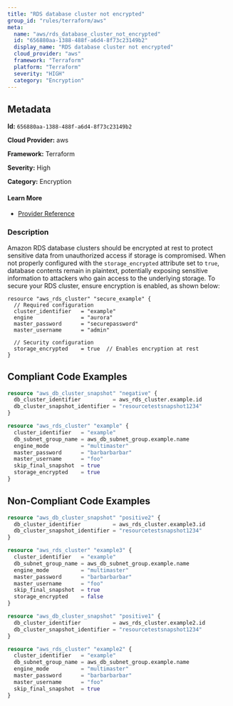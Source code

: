 ```yaml
---
title: "RDS database cluster not encrypted"
group_id: "rules/terraform/aws"
meta:
  name: "aws/rds_database_cluster_not_encrypted"
  id: "656880aa-1388-488f-a6d4-8f73c23149b2"
  display_name: "RDS database cluster not encrypted"
  cloud_provider: "aws"
  framework: "Terraform"
  platform: "Terraform"
  severity: "HIGH"
  category: "Encryption"
---
```

## Metadata

**Id:** `656880aa-1388-488f-a6d4-8f73c23149b2`

**Cloud Provider:** aws

**Framework:** Terraform

**Severity:** High

**Category:** Encryption

#### Learn More

 - [Provider Reference](https://registry.terraform.io/providers/hashicorp/aws/latest/docs/resources/db_cluster_snapshot)

### Description

 Amazon RDS database clusters should be encrypted at rest to protect sensitive data from unauthorized access if storage is compromised. When not properly configured with the `storage_encrypted` attribute set to `true`, database contents remain in plaintext, potentially exposing sensitive information to attackers who gain access to the underlying storage. To secure your RDS cluster, ensure encryption is enabled, as shown below:

```
resource "aws_rds_cluster" "secure_example" {
  // Required configuration
  cluster_identifier   = "example"
  engine               = "aurora"
  master_password      = "securepassword"
  master_username      = "admin"
  
  // Security configuration
  storage_encrypted    = true  // Enables encryption at rest
}
```


## Compliant Code Examples
```terraform
resource "aws_db_cluster_snapshot" "negative" {
  db_cluster_identifier          = aws_rds_cluster.example.id 
  db_cluster_snapshot_identifier = "resourcetestsnapshot1234"
}

resource "aws_rds_cluster" "example" {
  cluster_identifier   = "example"
  db_subnet_group_name = aws_db_subnet_group.example.name
  engine_mode          = "multimaster"
  master_password      = "barbarbarbar"
  master_username      = "foo"
  skip_final_snapshot  = true
  storage_encrypted    = true
}

```
## Non-Compliant Code Examples
```terraform
resource "aws_db_cluster_snapshot" "positive2" {
  db_cluster_identifier          = aws_rds_cluster.example3.id 
  db_cluster_snapshot_identifier = "resourcetestsnapshot1234"
}

resource "aws_rds_cluster" "example3" {
  cluster_identifier   = "example"
  db_subnet_group_name = aws_db_subnet_group.example.name
  engine_mode          = "multimaster"
  master_password      = "barbarbarbar"
  master_username      = "foo"
  skip_final_snapshot  = true
  storage_encrypted    = false
}

```

```terraform
resource "aws_db_cluster_snapshot" "positive1" {
  db_cluster_identifier          = aws_rds_cluster.example2.id 
  db_cluster_snapshot_identifier = "resourcetestsnapshot1234"
}

resource "aws_rds_cluster" "example2" {
  cluster_identifier   = "example"
  db_subnet_group_name = aws_db_subnet_group.example.name
  engine_mode          = "multimaster"
  master_password      = "barbarbarbar"
  master_username      = "foo"
  skip_final_snapshot  = true
}

```